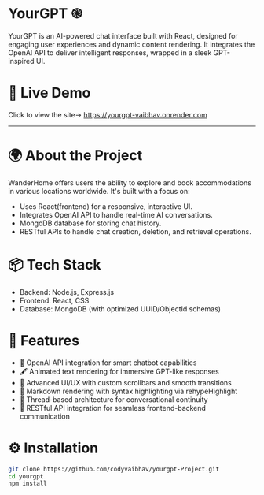 # YourGPT ֎
YourGPT is an AI-powered chat interface built with React, designed for engaging user experiences and dynamic content rendering. It integrates the OpenAI API to deliver intelligent responses, wrapped in a sleek GPT-inspired UI.

# 🚀 Live Demo
Click to view the site-> https://yourgpt-vaibhav.onrender.com

---

# 🌍 About the Project
WanderHome offers users the ability to explore and book accommodations in various locations worldwide. It's built with a focus on:

- Uses React(frontend) for a responsive, interactive UI.
- Integrates OpenAI API to handle real-time AI conversations.
- MongoDB database for storing chat history.
- RESTful APIs to handle chat creation, deletion, and retrieval operations.

#  📦  Tech Stack
- Backend: Node.js, Express.js
- Frontend: React, CSS
- Database: MongoDB (with optimized UUID/ObjectId schemas)

#  🚀 Features
- 🔮 OpenAI API integration for smart chatbot capabilities
- 🖋️ Animated text rendering for immersive GPT-like responses
- 🎨 Advanced UI/UX with custom scrollbars and smooth transitions
- 🧱 Markdown rendering with syntax highlighting via rehypeHighlight
- 🧠 Thread-based architecture for conversational continuity
- 🔌 RESTful API integration for seamless frontend-backend communication


# ⚙️ Installation

```bash
git clone https://github.com/codyvaibhav/yourgpt-Project.git
cd yourgpt
npm install
```

